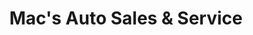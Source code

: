 ---
title: "Mac's Auto Sales & Service"
url: /franklinville/macs-auto-sales-und-service/
shop: Autowerkstatt
---